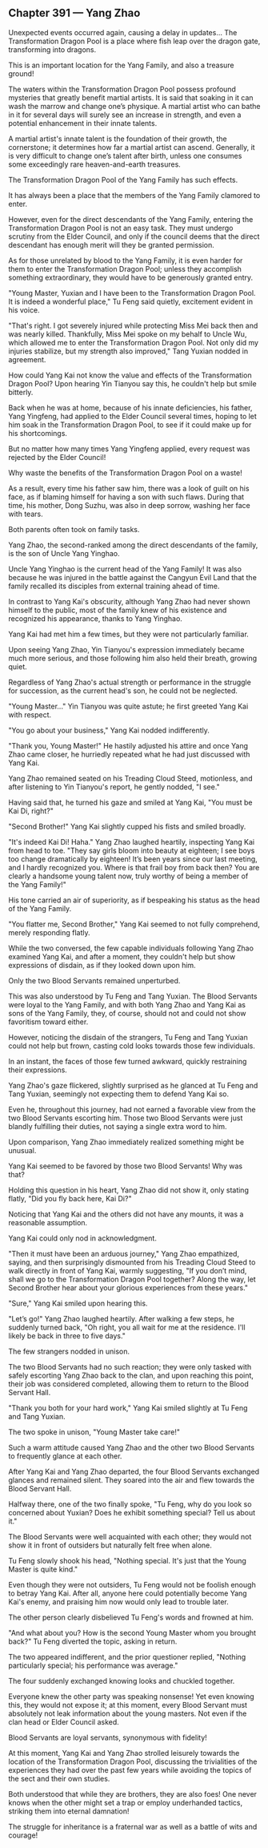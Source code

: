 ## Chapter 391 — Yang Zhao

Unexpected events occurred again, causing a delay in updates... The Transformation Dragon Pool is a place where fish leap over the dragon gate, transforming into dragons.

This is an important location for the Yang Family, and also a treasure ground!

The waters within the Transformation Dragon Pool possess profound mysteries that greatly benefit martial artists. It is said that soaking in it can wash the marrow and change one’s physique. A martial artist who can bathe in it for several days will surely see an increase in strength, and even a potential enhancement in their innate talents.

A martial artist's innate talent is the foundation of their growth, the cornerstone; it determines how far a martial artist can ascend. Generally, it is very difficult to change one’s talent after birth, unless one consumes some exceedingly rare heaven-and-earth treasures.

The Transformation Dragon Pool of the Yang Family has such effects.

It has always been a place that the members of the Yang Family clamored to enter.

However, even for the direct descendants of the Yang Family, entering the Transformation Dragon Pool is not an easy task. They must undergo scrutiny from the Elder Council, and only if the council deems that the direct descendant has enough merit will they be granted permission.

As for those unrelated by blood to the Yang Family, it is even harder for them to enter the Transformation Dragon Pool; unless they accomplish something extraordinary, they would have to be generously granted entry.

"Young Master, Yuxian and I have been to the Transformation Dragon Pool. It is indeed a wonderful place," Tu Feng said quietly, excitement evident in his voice.

"That's right. I got severely injured while protecting Miss Mei back then and was nearly killed. Thankfully, Miss Mei spoke on my behalf to Uncle Wu, which allowed me to enter the Transformation Dragon Pool. Not only did my injuries stabilize, but my strength also improved," Tang Yuxian nodded in agreement.

How could Yang Kai not know the value and effects of the Transformation Dragon Pool? Upon hearing Yin Tianyou say this, he couldn't help but smile bitterly.

Back when he was at home, because of his innate deficiencies, his father, Yang Yingfeng, had applied to the Elder Council several times, hoping to let him soak in the Transformation Dragon Pool, to see if it could make up for his shortcomings.

But no matter how many times Yang Yingfeng applied, every request was rejected by the Elder Council!

Why waste the benefits of the Transformation Dragon Pool on a waste!

As a result, every time his father saw him, there was a look of guilt on his face, as if blaming himself for having a son with such flaws. During that time, his mother, Dong Suzhu, was also in deep sorrow, washing her face with tears.

Both parents often took on family tasks.

Yang Zhao, the second-ranked among the direct descendants of the family, is the son of Uncle Yang Yinghao.

Uncle Yang Yinghao is the current head of the Yang Family! It was also because he was injured in the battle against the Cangyun Evil Land that the family recalled its disciples from external training ahead of time.

In contrast to Yang Kai's obscurity, although Yang Zhao had never shown himself to the public, most of the family knew of his existence and recognized his appearance, thanks to Yang Yinghao.

Yang Kai had met him a few times, but they were not particularly familiar.

Upon seeing Yang Zhao, Yin Tianyou's expression immediately became much more serious, and those following him also held their breath, growing quiet.

Regardless of Yang Zhao's actual strength or performance in the struggle for succession, as the current head's son, he could not be neglected.

"Young Master..." Yin Tianyou was quite astute; he first greeted Yang Kai with respect.

"You go about your business," Yang Kai nodded indifferently.

"Thank you, Young Master!" He hastily adjusted his attire and once Yang Zhao came closer, he hurriedly repeated what he had just discussed with Yang Kai.

Yang Zhao remained seated on his Treading Cloud Steed, motionless, and after listening to Yin Tianyou's report, he gently nodded, "I see."

Having said that, he turned his gaze and smiled at Yang Kai, "You must be Kai Di, right?"

"Second Brother!" Yang Kai slightly cupped his fists and smiled broadly.

"It's indeed Kai Di! Haha." Yang Zhao laughed heartily, inspecting Yang Kai from head to toe. "They say girls bloom into beauty at eighteen; I see boys too change dramatically by eighteen! It’s been years since our last meeting, and I hardly recognized you. Where is that frail boy from back then? You are clearly a handsome young talent now, truly worthy of being a member of the Yang Family!"

His tone carried an air of superiority, as if bespeaking his status as the head of the Yang Family.

"You flatter me, Second Brother," Yang Kai seemed to not fully comprehend, merely responding flatly.

While the two conversed, the few capable individuals following Yang Zhao examined Yang Kai, and after a moment, they couldn't help but show expressions of disdain, as if they looked down upon him.

Only the two Blood Servants remained unperturbed.

This was also understood by Tu Feng and Tang Yuxian. The Blood Servants were loyal to the Yang Family, and with both Yang Zhao and Yang Kai as sons of the Yang Family, they, of course, should not and could not show favoritism toward either.

However, noticing the disdain of the strangers, Tu Feng and Tang Yuxian could not help but frown, casting cold looks towards those few individuals.

In an instant, the faces of those few turned awkward, quickly restraining their expressions.

Yang Zhao's gaze flickered, slightly surprised as he glanced at Tu Feng and Tang Yuxian, seemingly not expecting them to defend Yang Kai so.

Even he, throughout this journey, had not earned a favorable view from the two Blood Servants escorting him. Those two Blood Servants were just blandly fulfilling their duties, not saying a single extra word to him.

Upon comparison, Yang Zhao immediately realized something might be unusual.

Yang Kai seemed to be favored by those two Blood Servants! Why was that?

Holding this question in his heart, Yang Zhao did not show it, only stating flatly, "Did you fly back here, Kai Di?"

Noticing that Yang Kai and the others did not have any mounts, it was a reasonable assumption.

Yang Kai could only nod in acknowledgment.

"Then it must have been an arduous journey," Yang Zhao empathized, saying, and then surprisingly dismounted from his Treading Cloud Steed to walk directly in front of Yang Kai, warmly suggesting, "If you don’t mind, shall we go to the Transformation Dragon Pool together? Along the way, let Second Brother hear about your glorious experiences from these years."

"Sure," Yang Kai smiled upon hearing this.

"Let’s go!" Yang Zhao laughed heartily. After walking a few steps, he suddenly turned back, "Oh right, you all wait for me at the residence. I'll likely be back in three to five days."

The few strangers nodded in unison.

The two Blood Servants had no such reaction; they were only tasked with safely escorting Yang Zhao back to the clan, and upon reaching this point, their job was considered completed, allowing them to return to the Blood Servant Hall.

"Thank you both for your hard work," Yang Kai smiled slightly at Tu Feng and Tang Yuxian.

The two spoke in unison, "Young Master take care!"

Such a warm attitude caused Yang Zhao and the other two Blood Servants to frequently glance at each other.

After Yang Kai and Yang Zhao departed, the four Blood Servants exchanged glances and remained silent. They soared into the air and flew towards the Blood Servant Hall.

Halfway there, one of the two finally spoke, "Tu Feng, why do you look so concerned about Yuxian? Does he exhibit something special? Tell us about it."

The Blood Servants were well acquainted with each other; they would not show it in front of outsiders but naturally felt free when alone.

Tu Feng slowly shook his head, "Nothing special. It's just that the Young Master is quite kind."

Even though they were not outsiders, Tu Feng would not be foolish enough to betray Yang Kai. After all, anyone here could potentially become Yang Kai's enemy, and praising him now would only lead to trouble later.

The other person clearly disbelieved Tu Feng's words and frowned at him.

"And what about you? How is the second Young Master whom you brought back?" Tu Feng diverted the topic, asking in return.

The two appeared indifferent, and the prior questioner replied, "Nothing particularly special; his performance was average."

The four suddenly exchanged knowing looks and chuckled together.

Everyone knew the other party was speaking nonsense! Yet even knowing this, they would not expose it; at this moment, every Blood Servant must absolutely not leak information about the young masters. Not even if the clan head or Elder Council asked.

Blood Servants are loyal servants, synonymous with fidelity!

At this moment, Yang Kai and Yang Zhao strolled leisurely towards the location of the Transformation Dragon Pool, discussing the trivialities of the experiences they had over the past few years while avoiding the topics of the sect and their own studies. 

Both understood that while they are brothers, they are also foes! One never knows when the other might set a trap or employ underhanded tactics, striking them into eternal damnation!

The struggle for inheritance is a fraternal war as well as a battle of wits and courage!